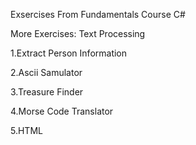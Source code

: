 Exsercises From Fundamentals Course C#

More Exercises: Text Processing

1.Extract Person Information

2.Ascii Samulator

3.Treasure Finder

4.Morse Code Translator

5.HTML
